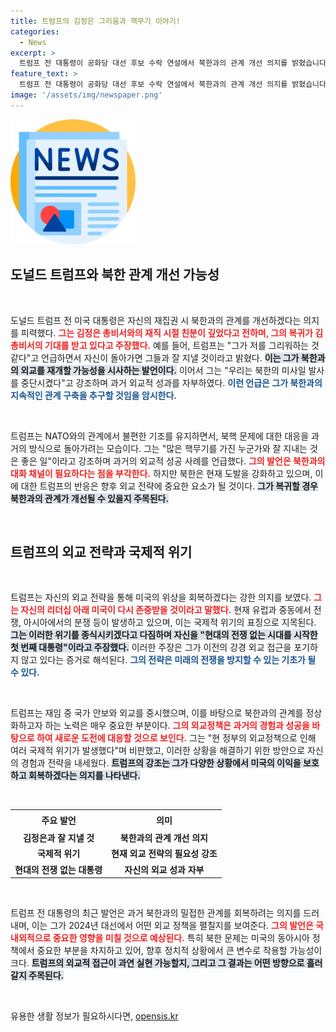 ```yaml
---
title: 트럼프의 김정은 그리움과 핵무기 이야기!
categories:
  - News
excerpt: >
  트럼프 전 대통령이 공화당 대선 후보 수락 연설에서 북한과의 관계 개선 의지를 밝혔습니다. 그는 김정은 총비서와의 친밀감을 강조하며 재집권 시 다시 외교를 재개할 것임을 시사했습니다. 이 발언이 국제정세에 어떤 영향을 미칠지 주목됩니다.
feature_text: >
  트럼프 전 대통령이 공화당 대선 후보 수락 연설에서 북한과의 관계 개선 의지를 밝혔습니다. 그는 김정은 총비서와의 친밀감을 강조하며 재집권 시 다시 외교를 재개할 것임을 시사했습니다. 이 발언이 국제정세에 어떤 영향을 미칠지 주목됩니다.
image: '/assets/img/newspaper.png'
---
```


<p><img src="/assets/img/newspaper.png" alt="kimp 속보" /></p>

<h2 data-ke-size="size26">도널드 트럼프와 북한 관계 개선 가능성</h2>

<p data-ke-size="size16">&nbsp;</p>

<p>도널드 트럼프 전 미국 대통령은 자신의 재집권 시 북한과의 관계를 개선하겠다는 의지를 피력했다. <b><span style="color: #ee2323;">그는 김정은 총비서와의 재직 시절 친분이 깊었다고 전하며, 그의 복귀가 김 총비서의 기대를 받고 있다고 주장했다.</span></b> 예를 들어, 트럼프는 "그가 저를 그리워하는 것 같다"고 언급하면서 자신이 돌아가면 그들과 잘 지낼 것이라고 밝혔다. <b><span style="background-color: #21538527;">이는 그가 북한과의 외교를 재개할 가능성을 시사하는 발언이다.</span></b> 이어서 그는 "우리는 북한의 미사일 발사를 중단시켰다"고 강조하며 과거 외교적 성과를 자부하였다. <b><span style="color: #1a5490;">이런 언급은 그가 북한과의 지속적인 관계 구축을 추구할 것임을 암시한다.</span></b></p>

<p data-ke-size="size16">&nbsp;</p>

<p>트럼프는 NATO와의 관계에서 불편한 기조를 유지하면서, 북핵 문제에 대한 대응을 과거의 방식으로 돌아가려는 모습이다. 그는 "많은 핵무기를 가진 누군가와 잘 지내는 것은 좋은 일"이라고 강조하며 과거의 외교적 성공 사례를 언급했다. <b><span style="color: #ee2323;">그의 발언은 북한과의 대화 채널이 필요하다는 점을 부각한다.</span></b> 하지만 북한은 현재 도발을 강화하고 있으며, 이에 대한 트럼프의 반응은 향후 외교 전략에 중요한 요소가 될 것이다. <b><span style="background-color: #21538527;">그가 복귀할 경우 북한과의 관계가 개선될 수 있을지 주목된다.</span></b> </p>

<p data-ke-size="size16">&nbsp;</p>

<h2 data-ke-size="size26">트럼프의 외교 전략과 국제적 위기</h2>

<p data-ke-size="size16">&nbsp;</p>

<p>트럼프는 자신의 외교 전략을 통해 미국의 위상을 회복하겠다는 강한 의지를 보였다. <b><span style="color: #ee2323;">그는 자신의 리더십 아래 미국이 다시 존중받을 것이라고 말했다.</span></b> 현재 유럽과 중동에서 전쟁, 아시아에서의 분쟁 등이 발생하고 있으며, 이는 국제적 위기의 표징으로 지목된다. <b><span style="background-color: #21538527;">그는 이러한 위기를 종식시키겠다고 다짐하며 자신을 "현대의 전쟁 없는 시대를 시작한 첫 번째 대통령"이라고 주장했다.</span></b> 이러한 주장은 그가 이전의 강경 외교 접근을 포기하지 않고 있다는 증거로 해석된다. <b><span style="color: #1a5490;">그의 전략은 미래의 전쟁을 방지할 수 있는 기초가 될 수 있다.</span></b></p>

<p data-ke-size="size16">&nbsp;</p>

<p>트럼프는 재임 중 국가 안보와 외교를 중시했으며, 이를 바탕으로 북한과의 관계를 정상화하고자 하는 노력은 매우 중요한 부분이다. <b><span style="color: #ee2323;">그의 외교정책은 과거의 경험과 성공을 바탕으로 하여 새로운 도전에 대응할 것으로 보인다.</span></b> 그는 "현 정부의 외교정책으로 인해 여러 국제적 위기가 발생했다"며 비판했고, 이러한 상황을 해결하기 위한 방안으로 자신의 경험과 전략을 내세웠다. <b><span style="background-color: #21538527;">트럼프의 강조는 그가 다양한 상황에서 미국의 이익을 보호하고 회복하겠다는 의지를 나타낸다.</span></b></p>

<p data-ke-size="size16">&nbsp;</p>

<table style="width: 100%; border-collapse: collapse;">
  <tr>
    <th style="text-align: center; height: 25px;"><b>주요 발언</b></th>
    <th style="text-align: center; height: 25px;"><b>의미</b></th>
  </tr>
  <tr>
    <td style="text-align: center; height: 17px;"><b>김정은과 잘 지낼 것</b></td>
    <td style="text-align: center; height: 17px;"><b>북한과의 관계 개선 의지</b></td>
  </tr>
  <tr>
    <td style="text-align: center; height: 17px;"><b>국제적 위기</b></td>
    <td style="text-align: center; height: 17px;"><b>현재 외교 전략의 필요성 강조</b></td>
  </tr>
  <tr>
    <td style="text-align: center; height: 17px;"><b>현대의 전쟁 없는 대통령</b></td>
    <td style="text-align: center; height: 17px;"><b>자신의 외교 성과 자부</b></td>
  </tr>
</table>

<p data-ke-size="size16">&nbsp;</p>

<p>트럼프 전 대통령의 최근 발언은 과거 북한과의 밀접한 관계를 회복하려는 의지를 드러내며, 이는 그가 2024년 대선에서 어떤 외교 정책을 펼칠지를 보여준다. <b><span style="color: #ee2323;">그의 발언은 국내외적으로 중요한 영향을 미칠 것으로 예상된다.</span></b> 특히 북한 문제는 미국의 동아시아 정책에서 중요한 부분을 차지하고 있어, 향후 정치적 상황에서 큰 변수로 작용할 가능성이 크다. <b><span style="background-color: #21538527;">트럼프의 외교적 접근이 과연 실현 가능할지, 그리고 그 결과는 어떤 방향으로 흘러갈지 주목된다.</span></b></p>

<p data-ke-size="size16">&nbsp;</p>
유용한 생활 정보가 필요하시다면, <a href="https://opensis.kr" rel="dofollow">opensis.kr</a>


